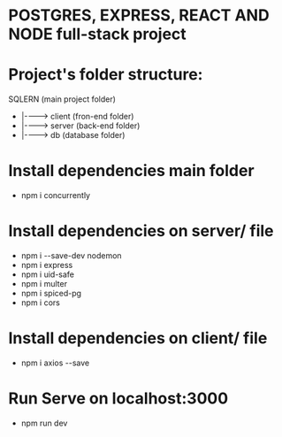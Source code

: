# POSTGRES, EXPRESS, REACT AND NODE full-stack project

# Project's folder structure:
 SQLERN (main project folder)
-  |----> client (fron-end folder)
-  |----> server (back-end folder)
-  |----> db (database folder)

# Install dependencies main folder
- npm i concurrently

# Install dependencies on server/ file
- npm i --save-dev nodemon
- npm i express
- npm i uid-safe
- npm i multer
- npm i spiced-pg
- npm i cors

# Install dependencies on client/ file
- npm i axios --save

# Run Serve on localhost:3000
- npm run dev